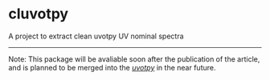 # cluvotpy
A project to extract clean uvotpy UV nominal spectra

---
Note: This package will be avaliable soon after the publication of the article, and is planned to be merged into the [_uvotpy_](https://github.com/PaulKuin/uvotpy) in the near future.
